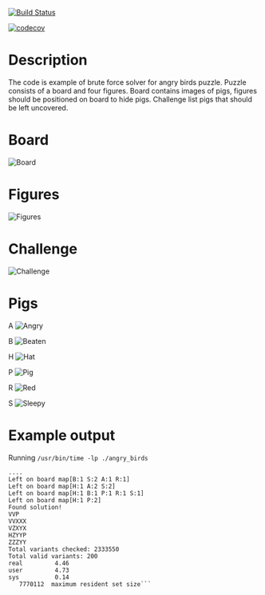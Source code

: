 [![Build Status](https://travis-ci.org/edbond/angrygo.svg?branch=master)](https://travis-ci.org/edbond/angrygo)

[![codecov](https://codecov.io/gh/edbond/angrygo/branch/master/graph/badge.svg)](https://codecov.io/gh/edbond/angrygo)


# Description

The code is example of brute force solver for angry birds puzzle.
Puzzle consists of a board and four figures.
Board contains images of pigs, figures should be positioned on board
to hide pigs. Challenge list pigs that should be left uncovered.

# Board

![Board](https://github.com/edbond/angrygo/blob/master/angry_birds/board.jpg)

# Figures

![Figures](https://github.com/edbond/angrygo/blob/master/angry_birds/figures.jpg)

# Challenge

![Challenge](https://github.com/edbond/angrygo/blob/master/angry_birds/challenge.jpg)

# Pigs

A
![Angry](https://github.com/edbond/angrygo/blob/master/angry_birds/A%20-%20Angry.png)

B
![Beaten](https://github.com/edbond/angrygo/blob/master/angry_birds/B%20-%20Beaten.png)

H
![Hat](https://github.com/edbond/angrygo/blob/master/angry_birds/H%20-%20Hat.png)

P
![Pig](https://github.com/edbond/angrygo/blob/master/angry_birds/P%20-%20Pig.png)

R
![Red](https://github.com/edbond/angrygo/blob/master/angry_birds/R%20-%20Red.png)

S
![Sleepy](https://github.com/edbond/angrygo/blob/master/angry_birds/S%20-%20Sleepy.png)


# Example output

Running `/usr/bin/time -lp ./angry_birds`

```
....
Left on board map[B:1 S:2 A:1 R:1]
Left on board map[H:1 A:2 S:2]
Left on board map[H:1 B:1 P:1 R:1 S:1]
Left on board map[H:1 P:2]
Found solution!
VVP
VVXXX
VZXYX
HZYYP
ZZZYY
Total variants checked: 2333550
Total valid variants: 200
real         4.46
user         4.73
sys          0.14
   7770112  maximum resident set size```
